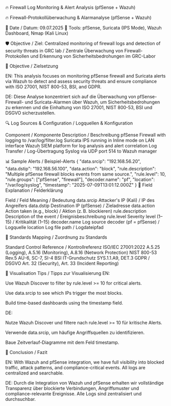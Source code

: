 
🔥 Firewall Log Monitoring & Alert Analysis (pfSense + Wazuh)

🔥 Firewall-Protokollüberwachung & Alarmanalyse (pfSense + Wazuh)

📅 Date / Datum: 09.07.2025
🧰 Tools: pfSense, Suricata (IPS Mode), Wazuh Dashboard, Nmap (Kali Linux)

🛡 Objective / Ziel: Centralized monitoring of firewall logs and detection of security threats in GRC lab / Zentrale Überwachung von Firewall-Protokollen und Erkennung von Sicherheitsbedrohungen im GRC-Labor

🎯 Objective / Zielsetzung

EN:
This analysis focuses on monitoring pfSense firewall and Suricata alerts via Wazuh to detect and assess security threats and ensure compliance with ISO 27001, NIST 800-53, BSI, and GDPR.

DE:
Diese Analyse konzentriert sich auf die Überwachung von pfSense-Firewall- und Suricata-Alarmen über Wazuh, um Sicherheitsbedrohungen zu erkennen und die Einhaltung von ISO 27001, NIST 800-53, BSI und DSGVO sicherzustellen.

🔍 Log Sources & Configuration / Logquellen & Konfiguration

Component / Komponente	Description / Beschreibung
pfSense	Firewall with logging to /var/log/filter.log
Suricata	IPS running in Inline mode on LAN interface
Wazuh	SIEM platform for log analysis and alert correlation
Log Transfer / Log-Übertragung	Syslog via UDP port 514 to Wazuh manager

📊 Sample Alerts / Beispiel-Alerts
{
  "data.srcip": "192.168.56.20",
  "data.dstip": "192.168.56.100",
  "data.action": "block",
  "rule.description": "Multiple pfSense firewall blocks events from same source.",
  "rule.level": 10,
  "rule.groups": ["pfSense", "firewall"],
  "decoder.name": "pf",
  "location": "/var/log/syslog",
  "timestamp": "2025-07-09T13:01:12.000Z"
}
📁 Field Explanation / Felderklärung

Field / Feld	Meaning / Bedeutung
data.srcip	Attacker's IP (Kali) / IP des Angreifers
data.dstip	Destination IP (pfSense) / Zieladresse
data.action	Action taken (e.g., block) / Aktion (z. B. blockieren)
rule.description	Description of the event / Ereignisbeschreibung
rule.level	Severity level (1–15) / Kritikalität (1–15)
decoder.name	Log source decoder (pf = pfSense) / Logquelle
location	Log file path / Logdateipfad

🧩 Standards Mapping / Zuordnung zu Standards

Standard	Control Reference / Kontrollreferenz
ISO/IEC 27001:2022	A.5.25 (Logging), A.5.16 (Monitoring), A.8.16 (Network Protection)
NIST 800-53 Rev.5	AU-6, SC-7, SI-4
BSI IT-Grundschutz	SYS.1.1.A9, DET.3
GDPR / DSGVO	Art. 32 (Security), Art. 33 (Incident Reporting)

📌 Visualisation Tips / Tipps zur Visualisierung
EN:

Use Wazuh Discover to filter by rule.level >= 10 for critical alerts.

Use data.srcip to see which IPs trigger the most blocks.

Build time-based dashboards using the timestamp field.

DE:

Nutze Wazuh Discover und filtere nach rule.level >= 10 für kritische Alerts.

Verwende data.srcip, um häufige Angriffsquellen zu identifizieren.

Baue Zeitverlauf-Diagramme mit dem Feld timestamp.

🧪 Conclusion / Fazit

EN:
With Wazuh and pfSense integration, we have full visibility into blocked traffic, attack patterns, and compliance-critical events. All logs are centralized and searchable.

DE:
Durch die Integration von Wazuh und pfSense erhalten wir vollständige Transparenz über blockierte Verbindungen, Angriffsmuster und compliance-relevante Ereignisse. Alle Logs sind zentralisiert und durchsuchbar.

